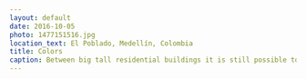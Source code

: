 ```yaml
---
layout: default
date: 2016-10-05
photo: 1477151516.jpg
location_text: El Poblado, Medellín, Colombia
title: Colors
caption: Between big tall residential buildings it is still possible to find small house with lots of vivid colors. That one was a primary school or a nursery.
---
```

